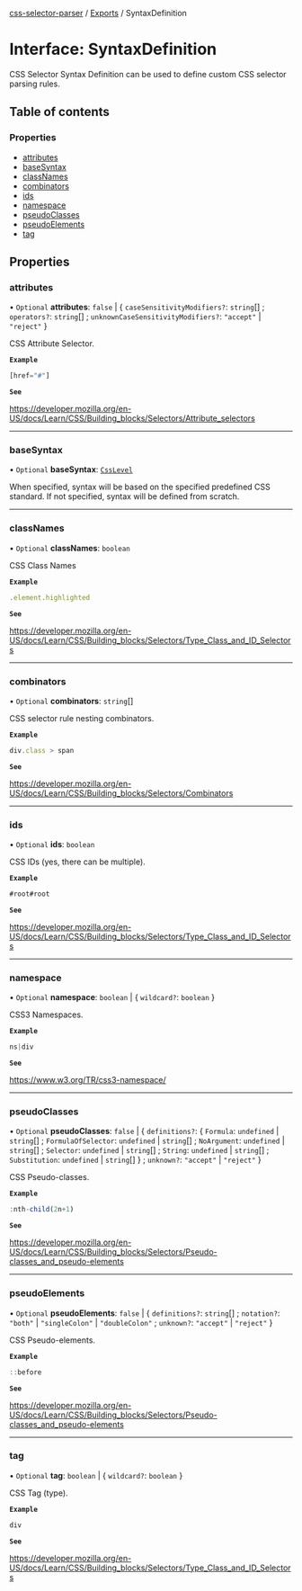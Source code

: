 [css-selector-parser](../../README.md) / [Exports](../modules.md) / SyntaxDefinition

# Interface: SyntaxDefinition

CSS Selector Syntax Definition can be used to define custom CSS selector parsing rules.

## Table of contents

### Properties

- [attributes](SyntaxDefinition.md#attributes)
- [baseSyntax](SyntaxDefinition.md#basesyntax)
- [classNames](SyntaxDefinition.md#classnames)
- [combinators](SyntaxDefinition.md#combinators)
- [ids](SyntaxDefinition.md#ids)
- [namespace](SyntaxDefinition.md#namespace)
- [pseudoClasses](SyntaxDefinition.md#pseudoclasses)
- [pseudoElements](SyntaxDefinition.md#pseudoelements)
- [tag](SyntaxDefinition.md#tag)

## Properties

### attributes

• `Optional` **attributes**: ``false`` \| { `caseSensitivityModifiers?`: `string`[] ; `operators?`: `string`[] ; `unknownCaseSensitivityModifiers?`: ``"accept"`` \| ``"reject"``  }

CSS Attribute Selector.

**`Example`**

```ts
[href="#"]
```

**`See`**

https://developer.mozilla.org/en-US/docs/Learn/CSS/Building_blocks/Selectors/Attribute_selectors

___

### baseSyntax

• `Optional` **baseSyntax**: [`CssLevel`](../modules.md#csslevel)

When specified, syntax will be based on the specified predefined CSS standard.
If not specified, syntax will be defined from scratch.

___

### classNames

• `Optional` **classNames**: `boolean`

CSS Class Names

**`Example`**

```ts
.element.highlighted
```

**`See`**

https://developer.mozilla.org/en-US/docs/Learn/CSS/Building_blocks/Selectors/Type_Class_and_ID_Selectors

___

### combinators

• `Optional` **combinators**: `string`[]

CSS selector rule nesting combinators.

**`Example`**

```ts
div.class > span
```

**`See`**

https://developer.mozilla.org/en-US/docs/Learn/CSS/Building_blocks/Selectors/Combinators

___

### ids

• `Optional` **ids**: `boolean`

CSS IDs (yes, there can be multiple).

**`Example`**

```ts
#root#root
```

**`See`**

https://developer.mozilla.org/en-US/docs/Learn/CSS/Building_blocks/Selectors/Type_Class_and_ID_Selectors

___

### namespace

• `Optional` **namespace**: `boolean` \| { `wildcard?`: `boolean`  }

CSS3 Namespaces.

**`Example`**

```ts
ns|div
```

**`See`**

https://www.w3.org/TR/css3-namespace/

___

### pseudoClasses

• `Optional` **pseudoClasses**: ``false`` \| { `definitions?`: { `Formula`: `undefined` \| `string`[] ; `FormulaOfSelector`: `undefined` \| `string`[] ; `NoArgument`: `undefined` \| `string`[] ; `Selector`: `undefined` \| `string`[] ; `String`: `undefined` \| `string`[] ; `Substitution`: `undefined` \| `string`[]  } ; `unknown?`: ``"accept"`` \| ``"reject"``  }

CSS Pseudo-classes.

**`Example`**

```ts
:nth-child(2n+1)
```

**`See`**

https://developer.mozilla.org/en-US/docs/Learn/CSS/Building_blocks/Selectors/Pseudo-classes_and_pseudo-elements

___

### pseudoElements

• `Optional` **pseudoElements**: ``false`` \| { `definitions?`: `string`[] ; `notation?`: ``"both"`` \| ``"singleColon"`` \| ``"doubleColon"`` ; `unknown?`: ``"accept"`` \| ``"reject"``  }

CSS Pseudo-elements.

**`Example`**

```ts
::before
```

**`See`**

https://developer.mozilla.org/en-US/docs/Learn/CSS/Building_blocks/Selectors/Pseudo-classes_and_pseudo-elements

___

### tag

• `Optional` **tag**: `boolean` \| { `wildcard?`: `boolean`  }

CSS Tag (type).

**`Example`**

```ts
div
```

**`See`**

https://developer.mozilla.org/en-US/docs/Learn/CSS/Building_blocks/Selectors/Type_Class_and_ID_Selectors
